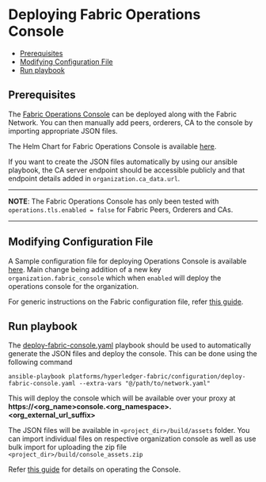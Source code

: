 [//]: # (##############################################################################################)
[//]: # (Copyright Accenture. All Rights Reserved.)
[//]: # (SPDX-License-Identifier: Apache-2.0)
[//]: # (##############################################################################################)

<a name = "deploying-fabric-operations-console"></a>
# Deploying Fabric Operations Console

  - [Prerequisites](#prerequisites)
  - [Modifying Configuration File](#modifying-configuration-file)
  - [Run playbook](#run-playbook)

<a name = "prerequisites"></a>
## Prerequisites
The [Fabric Operations Console](https://github.com/hyperledger-labs/fabric-operations-console) can be deployed along with the Fabric Network. 
You can then manually add peers, orderers, CA to the console by importing appropriate JSON files.

The Helm Chart for Fabric Operations Console is available [here](https://github.com/hyperledger/bevel/blob/main/platforms/hyperledger-fabric/charts/fabric-operations-console).

If you want to create the JSON files automatically by using our ansible playbook, the CA server endpoint should be accessible publicly and that endpoint details added in `organization.ca_data.url`.

---
**NOTE**: The Fabric Operations Console has only been tested with `operations.tls.enabled = false` for Fabric Peers, Orderers and CAs.

---

<a name = "modifying-configuration-file"></a>
## Modifying Configuration File

A Sample configuration file for deploying Operations Console is available [here](https://github.com/hyperledger/bevel/blob/main/platforms/hyperledger-fabric/configuration/samples/network-fabricv2-raft.yaml). Main change being addition of a new key `organization.fabric_console` which when `enabled` will deploy the operations console for the organization.

For generic instructions on the Fabric configuration file, refer [this guide](../networkyaml-fabric.md).

<a name = "run-playbook"></a>
## Run playbook

The [deploy-fabric-console.yaml](https://github.com/hyperledger/bevel/tree/main/platforms/hyperledger-fabric/configuration/deploy-fabric-console.yaml) playbook should be used to automatically generate the JSON files and deploy the console. This can be done using the following command

```
ansible-playbook platforms/hyperledger-fabric/configuration/deploy-fabric-console.yaml --extra-vars "@/path/to/network.yaml"
```

This will deploy the console which will be available over your proxy at **https://<org_name>console.<org_namespace>.<org_external_url_suffix>**

The JSON files will be available in `<project_dir>/build/assets` folder. You can import individual files on respective organization console as well as use bulk import for uploading the zip file `<project_dir>/build/console_assets.zip`

Refer [this guide](https://github.com/hyperledger-labs/fabric-operations-console#readme) for details on operating the Console.
